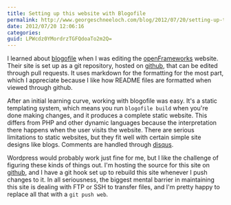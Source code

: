 ```yaml
---
title: Setting up this website with Blogofile
permalink: http://www.georgeschneeloch.com/blog/2012/07/20/setting-up-this-website-with-blogofile
date: 2012/07/20 12:06:16
categories: 
guid: LPWcdz0YMordrzTGFQdoaTo2m2Q=
---
```

I learned about [blogofile](http://www.blogofile.com) when I was editing the [openFrameworks](http://openframeworks.cc) website. Their site is set up as a git repository, hosted on [github](http://github.com/openframeworks/ofSite), that can be edited through pull requests. It uses markdown for the formatting for the most part, which I appreciate because I like how README files are formatted when viewed through github.

After an initial learning curve, working with blogofile was easy. It's a static templating system, which means you run `blogofile build` when you're done making changes, and it produces a complete static website. This differs from PHP and other dynamic languages because the interpretation there happens when the user visits the website. There are serious limitations to static websites, but they fit well with certain simple site designs like blogs. Comments are handled through [disqus](http://disqus.com).

Wordpress would probably work just fine for me, but I like the challenge of figuring these kinds of things out. I'm hosting the source for this site on [github](http://github.com/bostonbusmap/website), and I have a git hook set up to rebuild this site whenever I push changes to it. In all seriousness, the biggest mental barrier in maintaining this site is dealing with FTP or SSH to transfer files, and I'm pretty happy to replace all that with a `git push web`.